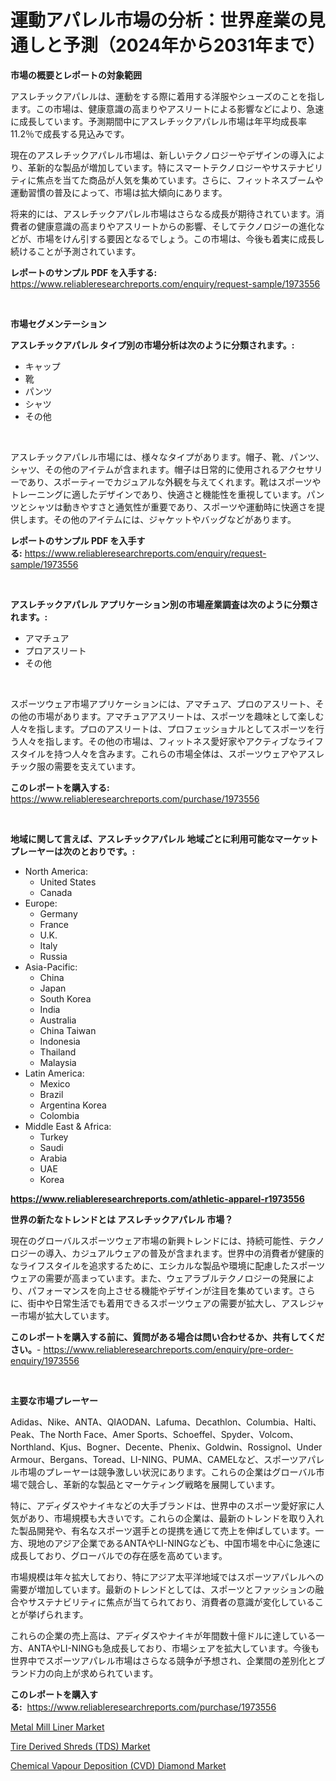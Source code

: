 <p><h1>運動アパレル市場の分析：世界産業の見通しと予測（2024年から2031年まで）</h1></p><p><strong>市場の概要とレポートの対象範囲</strong></p>
<p><p>アスレチックアパレルは、運動をする際に着用する洋服やシューズのことを指します。この市場は、健康意識の高まりやアスリートによる影響などにより、急速に成長しています。予測期間中にアスレチックアパレル市場は年平均成長率11.2％で成長する見込みです。</p><p>現在のアスレチックアパレル市場は、新しいテクノロジーやデザインの導入により、革新的な製品が増加しています。特にスマートテクノロジーやサステナビリティに焦点を当てた商品が人気を集めています。さらに、フィットネスブームや運動習慣の普及によって、市場は拡大傾向にあります。</p><p>将来的には、アスレチックアパレル市場はさらなる成長が期待されています。消費者の健康意識の高まりやアスリートからの影響、そしてテクノロジーの進化などが、市場をけん引する要因となるでしょう。この市場は、今後も着実に成長し続けることが予測されています。</p></p>
<p><strong>レポートのサンプル PDF を入手する:</strong> <a href="https://www.reliableresearchreports.com/enquiry/request-sample/1973556">https://www.reliableresearchreports.com/enquiry/request-sample/1973556</a></p>
<p>&nbsp;</p>
<p><strong>市場セグメンテーション</strong></p>
<p><strong>アスレチックアパレル タイプ別の市場分析は次のように分類されます。:</strong></p>
<p><ul><li>キャップ</li><li>靴</li><li>パンツ</li><li>シャツ</li><li>その他</li></ul></p>
<p>&nbsp;</p>
<p><p>アスレチックアパレル市場には、様々なタイプがあります。帽子、靴、パンツ、シャツ、その他のアイテムが含まれます。帽子は日常的に使用されるアクセサリーであり、スポーティーでカジュアルな外観を与えてくれます。靴はスポーツやトレーニングに適したデザインであり、快適さと機能性を重視しています。パンツとシャツは動きやすさと通気性が重要であり、スポーツや運動時に快適さを提供します。その他のアイテムには、ジャケットやバッグなどがあります。</p></p>
<p><strong>レポートのサンプル PDF を入手する:</strong>&nbsp;<a href="https://www.reliableresearchreports.com/enquiry/request-sample/1973556">https://www.reliableresearchreports.com/enquiry/request-sample/1973556</a></p>
<p>&nbsp;</p>
<p><strong> アスレチックアパレル アプリケーション別の市場産業調査は次のように分類されます。:</strong></p>
<p><ul><li>アマチュア</li><li>プロアスリート</li><li>その他</li></ul></p>
<p>&nbsp;</p>
<p><p>スポーツウェア市場アプリケーションには、アマチュア、プロのアスリート、その他の市場があります。アマチュアアスリートは、スポーツを趣味として楽しむ人々を指します。プロのアスリートは、プロフェッショナルとしてスポーツを行う人々を指します。その他の市場は、フィットネス愛好家やアクティブなライフスタイルを持つ人々を含みます。これらの市場全体は、スポーツウェアやアスレチック服の需要を支えています。</p></p>
<p><strong>このレポートを購入する:</strong>&nbsp; <a href="https://www.reliableresearchreports.com/purchase/1973556">https://www.reliableresearchreports.com/purchase/1973556</a></p>
<p>&nbsp;</p>
<p><strong>地域に関して言えば、アスレチックアパレル 地域ごとに利用可能なマーケットプレーヤーは次のとおりです。:</strong></p>
<p><ul>
    <li>
        North America:
        <ul>
            <li>United States</li>
            <li>Canada</li>
        </ul>
    </li>
    <li>
        Europe:
        <ul>
            <li>Germany</li>
            <li>France</li>
            <li>U.K.</li>
            <li>Italy</li>
            <li>Russia</li>
        </ul>
    </li>
    <li>
        Asia-Pacific:
        <ul>
            <li>China</li>
            <li>Japan</li>
            <li>South Korea</li>
            <li>India</li>
            <li>Australia</li>
            <li>China Taiwan</li>
            <li>Indonesia</li>
            <li>Thailand</li>
            <li>Malaysia</li>
        </ul>
    </li>
    <li>
        Latin America:
        <ul>
            <li>Mexico</li>
            <li>Brazil</li>
            <li>Argentina Korea</li>
            <li>Colombia</li>
        </ul>
    </li>
    <li>
        Middle East & Africa:
        <ul>
            <li>Turkey</li>
            <li>Saudi</li>
            <li>Arabia</li>
            <li>UAE</li>
            <li>Korea</li>
        </ul>
    </li>
    </ul></p>
<p><strong><a href="https://www.reliableresearchreports.com/athletic-apparel-r1973556">https://www.reliableresearchreports.com/athletic-apparel-r1973556</a></strong>&nbsp;</p>
<p><strong>世界の新たなトレンドとは アスレチックアパレル 市場？</strong></p>
<p><p>現在のグローバルスポーツウェア市場の新興トレンドには、持続可能性、テクノロジーの導入、カジュアルウェアの普及が含まれます。世界中の消費者が健康的なライフスタイルを追求するために、エシカルな製品や環境に配慮したスポーツウェアの需要が高まっています。また、ウェアラブルテクノロジーの発展により、パフォーマンスを向上させる機能やデザインが注目を集めています。さらに、街中や日常生活でも着用できるスポーツウェアの需要が拡大し、アスレジャー市場が拡大しています。</p></p>
<p><strong>このレポートを購入する前に、質問がある場合は問い合わせるか、共有してください。</strong>- <a href="https://www.reliableresearchreports.com/enquiry/pre-order-enquiry/1973556">https://www.reliableresearchreports.com/enquiry/pre-order-enquiry/1973556</a></p>
<p>&nbsp;</p>
<p><strong>主要な市場プレーヤー</strong></p>
<p><p>Adidas、Nike、ANTA、QIAODAN、Lafuma、Decathlon、Columbia、Halti、Peak、The North Face、Amer Sports、Schoeffel、Spyder、Volcom、Northland、Kjus、Bogner、Decente、Phenix、Goldwin、Rossignol、Under Armour、Bergans、Toread、LI-NING、PUMA、CAMELなど、スポーツアパレル市場のプレーヤーは競争激しい状況にあります。これらの企業はグローバル市場で競合し、革新的な製品とマーケティング戦略を展開しています。</p><p>特に、アディダスやナイキなどの大手ブランドは、世界中のスポーツ愛好家に人気があり、市場規模も大きいです。これらの企業は、最新のトレンドを取り入れた製品開発や、有名なスポーツ選手との提携を通じて売上を伸ばしています。一方、現地のアジア企業であるANTAやLI-NINGなども、中国市場を中心に急速に成長しており、グローバルでの存在感を高めています。</p><p>市場規模は年々拡大しており、特にアジア太平洋地域ではスポーツアパレルへの需要が増加しています。最新のトレンドとしては、スポーツとファッションの融合やサステナビリティに焦点が当てられており、消費者の意識が変化していることが挙げられます。</p><p>これらの企業の売上高は、アディダスやナイキが年間数十億ドルに達している一方、ANTAやLI-NINGも急成長しており、市場シェアを拡大しています。今後も世界中でスポーツアパレル市場はさらなる競争が予想され、企業間の差別化とブランド力の向上が求められています。</p></p>
<p><strong>このレポートを購入する:</strong>&nbsp;&nbsp;<a href="https://www.reliableresearchreports.com/purchase/1973556">https://www.reliableresearchreports.com/purchase/1973556</a></p>
<p><p><a href="https://www.linkedin.com/pulse/metal-mill-liner-market-offer-valuable-insights-size-share-trends-qvrre?trackingId=wn2iuBoCozgNz9T8Ue4%2BbA%3D%3D">Metal Mill Liner Market</a></p><p><a href="https://www.linkedin.com/pulse/tire-derived-shreds-tds-market-research-report-provides-critical-dos3f?trackingId=fcPC53iGJ9r%2BCZi%2BSKJB1g%3D%3D">Tire Derived Shreds (TDS) Market</a></p><p><a href="https://www.linkedin.com/pulse/chemical-vapour-deposition-cvd-diamond-market-analysis-size-fpodc?trackingId=%2FWsK2Sza5FwEl1Eb13dLKQ%3D%3D">Chemical Vapour Deposition (CVD) Diamond Market</a></p></p>